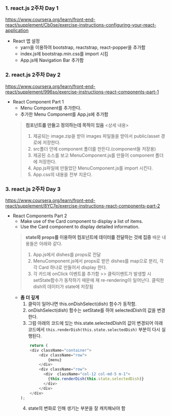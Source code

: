 
### 1. react.js 2주차 Day 1
https://www.coursera.org/learn/front-end-react/supplement/Cb0se/exercise-instructions-configuring-your-react-application
- React 앱 설정
    - yarn을 이용하여 bootstrap, reactstrap, react-popper을 추가함
    - index.js에 bootstrap.min.css를 import 시킴
    - App.js에 Navigation Bar 추가함

### 2. react.js 2주차 Day 2
https://www.coursera.org/learn/front-end-react/supplement/996so/exercise-instructions-react-components-part-1
- React Component Part 1
    - Menu Component를 추가한다.
    - 추가한 Menu Component를 App.js에 추가함
    > **컴포넌트를 만들고 정의하는데 목적이 있음**
    > <상세 내용>
    > 1. 제공되는 image.zip을 받아 images 파일들을 받아서 public/asset 경로에 저장한다.
    > 1. src폴더 안에 component 폴더를 만든다.(component들 저장용)
    > 1.  제공된 소스를 보고 MenuComponent.js를 만들어 component 폴더에 저장한다.
    > 1. App.js파일에 만들었던 MenuComponent.js를 import 시킨다.
    > 1. App.css의 내용을 전부 지운다.

### 3. react.js 2주차 Day 3
https://www.coursera.org/learn/front-end-react/supplement/8YC7e/exercise-instructions-react-components-part-2
- React Components Part 2
    - Make use of the Card component to display a list of items.
    - Use the Card component to display detailed information.
    > **state와 props를 이용하여 컴포넌트에 데이터를 전달하는 것에 집중**
    > 배운 내용들은 아래와 같다.
    > 1. App.js에서 dishes를 props로 전달
    > 1. MenuComponent.js에서 props로 받은 dishes를 map으로 분리, 각각 Card 하나로 만들어서 display 한다.
    > 1. 각 카드에 onClick 이벤트를 추가함 >> 클릭이벤트가 발생할 시 setState함수가 동작하기 때문에 재 re-rendering이 일어난다. 클릭한 dish의 데이터가 state에 저장됨
    - __좀 더 깊게__
        1. 클릭이 일어나면 this.onDishSelect(dish) 함수가 동작함.
        1. onDishSelect(dish) 함수는 setState를 하여 selectedDish의 값을 변경한다.
        1. 그럼 아래의 코드에 있는  this.state.selectedDish의 값이 변경되어 아래코드에서 ```this.renderDish(this.state.selectedDish)``` 부분이 다시 실행된다.
        ```javascript {.class1 .class}
            return (
            <div className="container">
                <div className="row">
                    {menu}
                </div>
                <div className="row">
                  <div  className="col-12 col-md-5 m-1">
                    {this.renderDish(this.state.selectedDish)}
                  </div>
                </div>
            </div>
        );
        ```
        4. state의 변화로 인해 생기는 부분을 잘 캐치해놔야 함
        